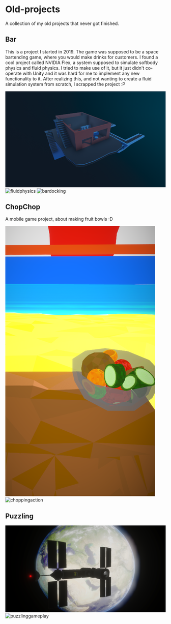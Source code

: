 # Old-projects
A collection of my old projects that never got finished.

## Bar
This is a project I started in 2019. The game was supposed to be a space bartending game, where you would make drinks for customers.
I found a cool project called NVIDIA Flex, a system supposed to simulate softbody physics and fluid physics.
I tried to make use of it, but it just didn't co-operate with Unity and it was hard for me to implement any new functionality to it.
After realizing this, and not wanting to create a fluid simulation system from scratch, I scrapped the project :P

 ![barimage](/Bar/barcropped.png)  
 ![fluidphysics](/Bar/barpouring.gif)  ![bardocking](/Bar/bardocking.gif)


## ChopChop
A mobile game project, about making fruit bowls :D 

 ![chopchopimage](/ChopChop/chopchop.png)  ![choppingaction](/ChopChop/chopping.gif)


## Puzzling

 ![station](/Puzzling/station.png)  ![puzzlinggameplay](/Puzzling/puzzling.gif)
